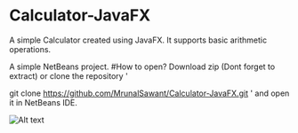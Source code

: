 # Calculator-JavaFX
A simple Calculator created using JavaFX.
It supports basic arithmetic operations.

A simple NetBeans project.
#How to open?
Download zip (Dont forget to extract) or clone the repository
'

git clone https://github.com/MrunalSawant/Calculator-JavaFX.git
'
and open it in NetBeans IDE.

![Alt text](https://github.com/MrunalSawant/Calculator-JavaFX/blob/master/src/calculatorjavafx/JavaFxCalculator.png?raw=true "JavaFx Calculator")
